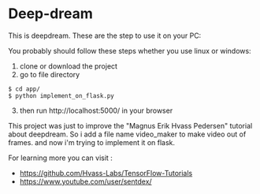 # Deep-dream
This is deepdream. These are the step to use it on your PC:

You probably should follow these steps whether you use linux or windows:
1. clone or download the project
2. go to file directory
```
$ cd app/
$ python implement_on_flask.py
```
3. then run http://localhost:5000/ in your browser

This project was just to improve the "Magnus Erik Hvass Pedersen" tutorial about deepdream.
So i add a file name video_maker to make video out of frames. and now i'm trying to implement it on flask.

For learning more you can visit :

- https://github.com/Hvass-Labs/TensorFlow-Tutorials
- https://www.youtube.com/user/sentdex/
